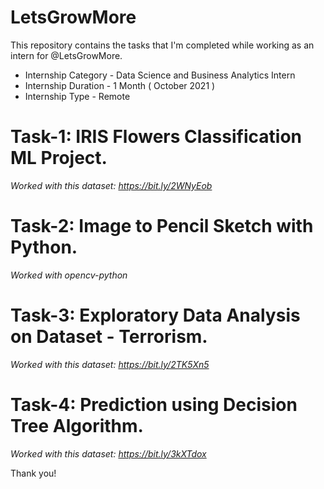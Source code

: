 # LetsGrowMore

This repository contains the tasks that I'm completed while working as an intern for @LetsGrowMore.

* Internship Category - Data Science and Business Analytics Intern
* Internship Duration - 1 Month ( October 2021 )
* Internship Type - Remote

# Task-1: IRIS Flowers Classification ML Project.
_Worked with this dataset: https://bit.ly/2WNyEob_

# Task-2: Image to Pencil Sketch with Python.
_Worked with opencv-python_

# Task-3: Exploratory Data Analysis on Dataset - Terrorism.
_Worked with this dataset: https://bit.ly/2TK5Xn5_

# Task-4: Prediction using Decision Tree  Algorithm.
_Worked with this dataset: https://bit.ly/3kXTdox_

Thank you!
